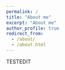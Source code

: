 ```yaml
---
permalink: /
title: "About me"
excerpt: "About me"
author_profile: true
redirect_from: 
  - /about/
  - /about.html
---
```

TESTEDIT
